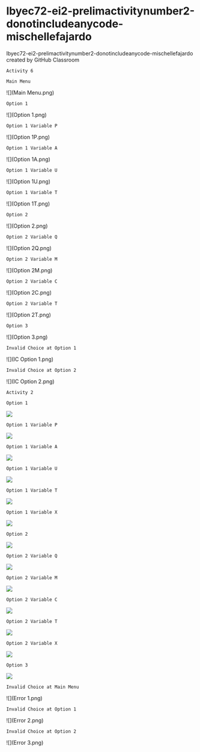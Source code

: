 # lbyec72-ei2-prelimactivitynumber2-donotincludeanycode-mischellefajardo
lbyec72-ei2-prelimactivitynumber2-donotincludeanycode-mischellefajardo created by GitHub Classroom
```
Activity 6
```
```
Main Menu
```
![](Main Menu.png)
```
Option 1
```
![](Option 1.png)
```
Option 1 Variable P
```
![](Option 1P.png)

```
Option 1 Variable A
```
![](Option 1A.png)

```
Option 1 Variable U
```
![](Option 1U.png)

```
Option 1 Variable T
```
![](Option 1T.png)

```
Option 2
```
![](Option 2.png)

```
Option 2 Variable Q
```
![](Option 2Q.png)

```
Option 2 Variable M
```
![](Option 2M.png)

```
Option 2 Variable C
```
![](Option 2C.png)

```
Option 2 Variable T
```
![](Option 2T.png)
```
Option 3
```
![](Option 3.png)

```
Invalid Choice at Option 1
```
![](IC Option 1.png)

```
Invalid Choice at Option 2
```
![](IC Option 2.png)


```
Activity 2
```

```
Option 1
```
![](1.png)

```
Option 1 Variable P
```
![](1P.png)

```
Option 1 Variable A
```
![](1A.png)

```
Option 1 Variable U
```
![](1U.png)

```
Option 1 Variable T
```
![](1T.png)

```
Option 1 Variable X
```
![](1X.png)

```
Option 2
```
![](2.png)

```
Option 2 Variable Q
```
![](2Q.png)

```
Option 2 Variable M
```
![](2M.png)

```
Option 2 Variable C
```
![](2C.png)

```
Option 2 Variable T
```
![](2T.png)

```
Option 2 Variable X
```
![](2X.png)

```
Option 3
```
![](3.png)

```
Invalid Choice at Main Menu
```
![](Error 1.png)

```
Invalid Choice at Option 1
```
![](Error 2.png)

```
Invalid Choice at Option 2
```
![](Error 3.png)
